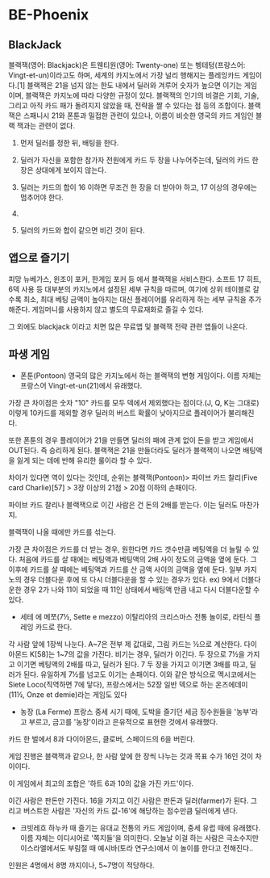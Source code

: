 # BE-Phoenix
## BlackJack

블랙잭(영어: Blackjack)은 트웬티원(영어: Twenty-one) 또는 벵테텅(프랑스어: Vingt-et-un)이라고도 하며, 
세계의 카지노에서 가장 널리 행해지는 플레잉카드 게임이다.[1] 블랙잭은 21을 넘지 않는 한도 내에서 딜러와 겨루어 숫자가 높으면 이기는 게임이며, 
블랙잭은 카지노에 따라 다양한 규정이 있다. 블랙잭의 인기의 비결은 기회, 기술, 그리고 아직 카드 패가 돌려지지 않았을 때, 
전략을 짤 수 있다는 점 등의 조합이다. 블랙잭은 스패니시 21와 폰툰과 밀접한 관련이 있으나, 이름이 비슷한 영국의 카드 게임인 블랙 잭과는 관련이 없다.

  1. 먼저 딜러를 정한 뒤, 배팅을 한다. 

  2. 딜러가 자신을 포함한 참가자 전원에게 카드 두 장을 나누어주는데, 딜러의 카드 한 장은 상대에게 보이지 않는다.
  
  5. 딜러는 카드의 합이 16 이하면 무조건 한 장을 더 받아야 하고, 17 이상의 경우에는 멈추어야 한다.
  6. 
  7. 딜러의 카드와 합이 같으면 비긴 것이 된다.


## 앱으로 즐기기
피망 뉴베가스, 윈조이 포커, 한게임 포커 등 에서 블랙잭을 서비스한다. 소프트 17 히트, 6덱 사용 등 대부분의 카지노에서 설정된 세부 규칙을 따르며, 여기에 상위 테이블로 갈수록 최소, 최대 베팅 금액이 높아지는 대신 플레이어를 유리하게 하는 세부 규칙을 추가해준다.
게임머니를 사용하지 않고 별도의 무료재화로 즐길 수 있다.

그 외에도 blackjack 이라고 치면 많은 무료앱 및 블랙잭 전략 관련 앱들이 나온다.

## 파생 게임
- 폰툰(Pontoon)
영국의 많은 카지노에서 하는 블랙잭의 변형 게임이다. 이름 자체는 프랑스어 Vingt-et-un(21)에서 유래했다.

가장 큰 차이점은 숫자 "10" 카드를 모두 덱에서 제외했다는 점이다.(J, Q, K는 그대로) 이렇게 10카드를 제외할 경우 딜러의 버스트 확률이 낮아지므로 플레이어가 불리해진다.

또한 폰툰의 경우 플레이어가 21을 만들면 딜러의 패에 관계 없이 돈을 받고 게임에서 OUT된다. 즉 승리하게 된다. 블랙잭은 21을 만들더라도 딜러가 블랙잭이 나오면 배팅액을 잃게 되는 데에 반해 유리한 룰이라 할 수 있다.

차이가 있다면 역이 있다는 것인데, 순위는 블랙잭(Pontoon)> 파이브 카드 찰리(Five card Charlie)[57] > 3장 이상의 21점 > 20점 이하의 손패이다.

파이브 카드 찰리나 블랙잭으로 이긴 사람은 건 돈의 2배를 받는다. 이는 딜러도 마찬가지.

블랙잭이 나올 때에만 카드를 섞는다.

가장 큰 차이점은 카드를 더 받는 경우, 원한다면 카드 갯수만큼 베팅액을 더 늘릴 수 있다. 처음에 카드를 살 때에는 베팅액과 베팅액의 2배 사이 정도의 금액을 옆에 둔다. 그 이후에 카드를 살 때에는 베팅액과 카드를 산 금액 사이의 금액을 옆에 둔다. 일부 카지노의 경우 더블다운 후에 또 다시 더블다운을 할 수 있는 경우가 있다. ex) 9에서 더블다운한 경우 2가 나와 11이 되었을 때 11인 상태에서 배팅액 만큼 내고 다시 더블다운할 수 있다.

- 세테 에 메쪼(7½, Sette e mezzo)
이탈리아의 크리스마스 전통 놀이로, 라틴식 플레잉 카드로 한다.

각 사람 앞에 1장씩 나눈다. A~7은 전부 제 값대로, 그림 카드는 ½으로 계산한다.
다이아몬드 K[58]는 1~7의 값을 가진다.
비기는 경우, 딜러가 이긴다.
두 장으로 7½을 가지고 이기면 베팅액의 2배를 따고, 딜러가 된다.
7 두 장을 가지고 이기면 3배를 따고, 딜러가 된다. 유일하게 7½를 넘고도 이기는 손패이다.
이와 같은 방식으로 멕시코에서는 Siete Loco(직역하면 7에 닿다), 프랑스에서는 52장 일반 덱으로 하는 온즈에데미(11½, Onze et demie)라는 게임도 있다

- 농장 (La Ferme)
프랑스 중세 시기 때에, 도박을 즐기던 세금 징수원들을 '농부'라고 부르고, 금고를 '농장'이라고 은유적으로 표현한 것에서 유래했다.

카드 한 벌에서 8과 다이아몬드, 클로버, 스페이드의 6을 버린다.

게임 진행은 블랙잭과 같으나, 한 사람 앞에 한 장씩 나누는 것과 목표 수가 16인 것이 차이이다.

이 게임에서 최고의 조합은 '하트 6과 10의 값을 가진 카드'이다.

이긴 사람은 판돈만 가진다. 16을 가지고 이긴 사람은 판돈과 딜러(farmer)가 된다. 그리고 버스트한 사람은 '자신의 카드 값-16'에 해당하는 점수만큼 딜러에게 낸다.

- 크빗레흐
하누카 때 즐기는 유대교 전통의 카드 게임이며, 중세 유럽 때에 유래했다. 이름 자체는 이디시어로 '쪽지들'을 의미한다. 오늘날 이걸 하는 사람은 극소수지만 이스라엘에서도 부림절 때 예시바(토라 연구소)에서 이 놀이를 한다고 전해진다..

인원은 4명에서 8명 까지이나, 5~7명이 적당하다.



